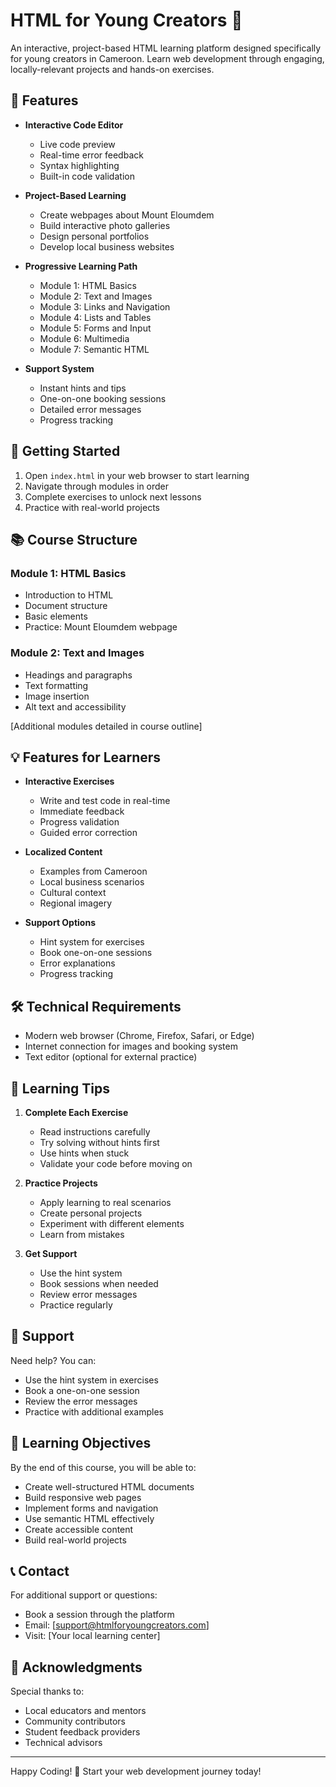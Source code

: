 # HTML for Young Creators 🎨

An interactive, project-based HTML learning platform designed specifically for young creators in Cameroon. Learn web development through engaging, locally-relevant projects and hands-on exercises.

## 🌟 Features

- **Interactive Code Editor**
  - Live code preview
  - Real-time error feedback
  - Syntax highlighting
  - Built-in code validation

- **Project-Based Learning**
  - Create webpages about Mount Eloumdem
  - Build interactive photo galleries
  - Design personal portfolios
  - Develop local business websites

- **Progressive Learning Path**
  - Module 1: HTML Basics
  - Module 2: Text and Images
  - Module 3: Links and Navigation
  - Module 4: Lists and Tables
  - Module 5: Forms and Input
  - Module 6: Multimedia
  - Module 7: Semantic HTML

- **Support System**
  - Instant hints and tips
  - One-on-one booking sessions
  - Detailed error messages
  - Progress tracking

## 🚀 Getting Started

1. Open `index.html` in your web browser to start learning
2. Navigate through modules in order
3. Complete exercises to unlock next lessons
4. Practice with real-world projects

## 📚 Course Structure

### Module 1: HTML Basics
- Introduction to HTML
- Document structure
- Basic elements
- Practice: Mount Eloumdem webpage

### Module 2: Text and Images
- Headings and paragraphs
- Text formatting
- Image insertion
- Alt text and accessibility

[Additional modules detailed in course outline]

## 💡 Features for Learners

- **Interactive Exercises**
  - Write and test code in real-time
  - Immediate feedback
  - Progress validation
  - Guided error correction

- **Localized Content**
  - Examples from Cameroon
  - Local business scenarios
  - Cultural context
  - Regional imagery

- **Support Options**
  - Hint system for exercises
  - Book one-on-one sessions
  - Error explanations
  - Progress tracking

## 🛠️ Technical Requirements

- Modern web browser (Chrome, Firefox, Safari, or Edge)
- Internet connection for images and booking system
- Text editor (optional for external practice)

## 📝 Learning Tips

1. **Complete Each Exercise**
   - Read instructions carefully
   - Try solving without hints first
   - Use hints when stuck
   - Validate your code before moving on

2. **Practice Projects**
   - Apply learning to real scenarios
   - Create personal projects
   - Experiment with different elements
   - Learn from mistakes

3. **Get Support**
   - Use the hint system
   - Book sessions when needed
   - Review error messages
   - Practice regularly

## 👥 Support

Need help? You can:
- Use the hint system in exercises
- Book a one-on-one session
- Review the error messages
- Practice with additional examples

## 🎯 Learning Objectives

By the end of this course, you will be able to:
- Create well-structured HTML documents
- Build responsive web pages
- Implement forms and navigation
- Use semantic HTML effectively
- Create accessible content
- Build real-world projects

## 📞 Contact

For additional support or questions:
- Book a session through the platform
- Email: [support@htmlforyoungcreators.com]
- Visit: [Your local learning center]

## 🌟 Acknowledgments

Special thanks to:
- Local educators and mentors
- Community contributors
- Student feedback providers
- Technical advisors

---

Happy Coding! 🚀 Start your web development journey today!
